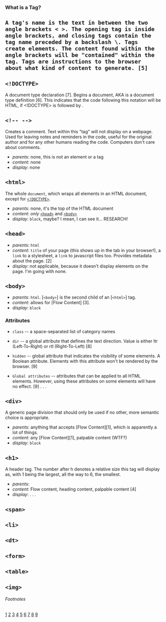 ### What is a Tag?

## `A tag's name is the text in between the two angle brackets < >. The opening tag is inside angle brackets, and closing tags contain the tag name preceded by a backslash \. Tags create elements. The content found within the angle brackets will be "contained" within the tag. Tags are instructions to the browser about what kind of content to generate. [5]`

## `<!DOCTYPE>`

A document type declaration [7]. Begins a document, AKA is a document type definition [6]. This indicates that the code following this notation will be HTML, if <!DOCTYPE> is followed by <html>.

## `<!-- -->`

Creates a comment. Text within this "tag" will not display on a webpage. Used for leaving notes and reminders in the code, useful for the original author and for any other humans reading the code. Computers don't care about comments.

* _parents_: none, this is not an element or a tag
* _content_: none
* _display_: none

## `<html>`

The whole `document`, which wraps all elements in an HTML document, except for [`<!DOCTYPE>`](#doctype).

* _parents_: none, it's the top of the HTML document
* _content_: _only_ [`<head>`](#head) and [`<body>`](#body)
* _display_: `block`, maybe? I mean, I can see it... RESEARCH!

## `<head>`

* _parents_: `html`
* _content_: `title` of your page (this shows up in the tab in your browser!), a `link` to a stylesheet, a `link` to javascript files too. Provides metadata about the page. [2]
* _display_: not applicable, because it doesn't display elements on the page. I'm going with none.

## `<body>`

* _parents_: `html`. [`<body>`] is the second child of an [`<html>`] tag.
* _content_: allows for [Flow Content] [3].
* _display_: `block`

### Attributes

* `class` -- a space-separated list of category names
* `dir`	-- a global attribute that defines the text direction. Value is either ltr (Left-To-Right) or rtl (Right-To-Left) [8]
* `hidden` -- global attribute that indicates the visibility of some elements. A Boolean attribute. Elements with this attribute won't be rendered by the browser. [9]

* `Global attributes` -- attributes that can be applied to all HTML elements. However, using these attributes on some elements will have no effect. [9]
. . .

## `<div>`

A generic page division that should only be used if no other, more semantic choice is appropriate.

* _parents_: anything that accepts [Flow Content][1], which is apparently a lot of things.
* _content_: any [Flow Content][1], palpable content (WTF?)
* _display_: `block`

## `<h1>`

A header tag. The number after h denotes a relative size this tag will display as, with 1 being the largest, all the way to 6, the smallest.

* _parents_:
* _content_: Flow content, heading content, palpable content [4]
* _display_:
. . .

## `<span>`

## `<li>`

## `<dt>`

## `<form>`

## `<table>`

## `<img>`


###### Footnotes

[1](https://developer.mozilla.org/en-US/docs/Web/Guide/HTML/Content_categories#Flow_content)
[2](https://developer.mozilla.org/en-US/docs/Web/HTML/Element/head)
[3](https://developer.mozilla.org/en-US/docs/Web/HTML/Element/body)
[4](https://developer.mozilla.org/en-US/docs/Web/HTML/Element/Heading_Elements)
[5](https://developer.mozilla.org/en-US/docs/Glossary/Tag)
[6](https://en.wikipedia.org/wiki/Document_type_declaration)
[7](https://en.wikipedia.org/wiki/Document_type_definition)
[8](https://developer.mozilla.org/en-US/docs/Web/HTML/Attributes)
[9](https://developer.mozilla.org/en-US/docs/Web/HTML/Global_attributes)
